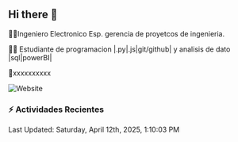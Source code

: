 ## Hi there 👋



👨‍💻Ingeniero Electronico Esp. gerencia de proyetcos de ingenieria.

👨‍🎓 Estudiante de programacion |.py|.js|git/github| y analisis de dato |sql|powerBI|

📱xxxxxxxxxx

![Website](https://img.shields.io/website?url=https%3A%2F%2Fwww.linkedin.com%2Fin%2Fstivenson-corredor-aa7382293%2F)


### :zap: Actividades Recientes
<!--RECENT_ACTIVITY:start-->
<!--RECENT_ACTIVITY:end-->
<!--RECENT_ACTIVITY:last_update-->
Last Updated: Saturday, April 12th, 2025, 1:10:03 PM
<!--RECENT_ACTIVITY:last_update_end-->

<!--
**sticoar/sticoar** is a ✨ _special_ ✨ repository because its `README.md` (this file) appears on your GitHub profile.

Here are some ideas to get you started:

- 🔭 I’m currently working on ...
- 🌱 I’m currently learning ...
- 👯 I’m looking to collaborate on ...
- 🤔 I’m looking for help with ...
- 💬 Ask me about ...
- 📫 How to reach me: ...
- 😄 Pronouns: ...
- ⚡ Fun fact: ...
-->
